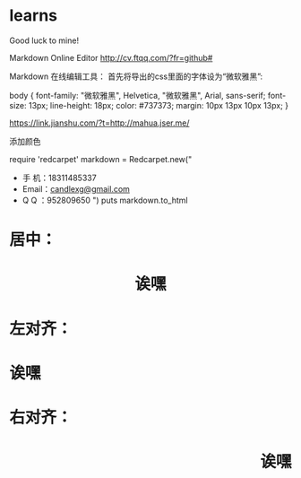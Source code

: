 # learns

Good luck to mine!

Markdown Online Editor
http://cv.ftqq.com/?fr=github#

Markdown 在线编辑工具：
首先将导出的css里面的字体设为“微软雅黑”:

body {
    font-family: "微软雅黑", Helvetica, "微软雅黑", Arial, sans-serif;
    font-size: 13px;
    line-height: 18px;
    color: #737373;
    margin: 10px 13px 10px 13px;
}

https://link.jianshu.com/?t=http://mahua.jser.me/

添加颜色

require 'redcarpet'
markdown = Redcarpet.new("
-  手  机：18311485337
-  Email：candlexg@gmail.com
-  Q  Q ：952809650
")
puts markdown.to_html


# 居中：
# <center>诶嘿</center>
# 左对齐：
# <p align="left">诶嘿</p>
# 右对齐：
# <p align="right">诶嘿</p>
